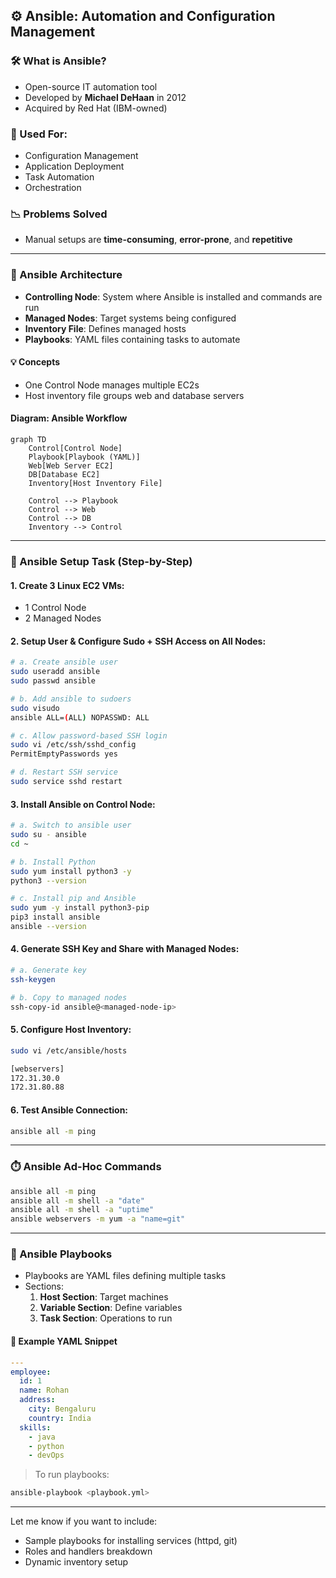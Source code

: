 ## ⚙️ Ansible: Automation and Configuration Management

### 🛠️ What is Ansible?
- Open-source IT automation tool
- Developed by **Michael DeHaan** in 2012
- Acquired by Red Hat (IBM-owned)

### 🔄 Used For:
- Configuration Management
- Application Deployment
- Task Automation
- Orchestration

### 📉 Problems Solved
- Manual setups are **time-consuming**, **error-prone**, and **repetitive**

---

### 🧱 Ansible Architecture
- **Controlling Node**: System where Ansible is installed and commands are run
- **Managed Nodes**: Target systems being configured
- **Inventory File**: Defines managed hosts
- **Playbooks**: YAML files containing tasks to automate

#### 💡 Concepts
- One Control Node manages multiple EC2s
- Host inventory file groups web and database servers

#### Diagram: Ansible Workflow
```mermaid
graph TD
    Control[Control Node]
    Playbook[Playbook (YAML)]
    Web[Web Server EC2]
    DB[Database EC2]
    Inventory[Host Inventory File]

    Control --> Playbook
    Control --> Web
    Control --> DB
    Inventory --> Control
```

---

### 🧪 Ansible Setup Task (Step-by-Step)

#### 1. Create 3 Linux EC2 VMs:
- 1 Control Node
- 2 Managed Nodes

#### 2. Setup User & Configure Sudo + SSH Access on All Nodes:
```bash
# a. Create ansible user
sudo useradd ansible
sudo passwd ansible

# b. Add ansible to sudoers
sudo visudo
ansible ALL=(ALL) NOPASSWD: ALL

# c. Allow password-based SSH login
sudo vi /etc/ssh/sshd_config
PermitEmptyPasswords yes

# d. Restart SSH service
sudo service sshd restart
```

#### 3. Install Ansible on Control Node:
```bash
# a. Switch to ansible user
sudo su - ansible
cd ~

# b. Install Python
sudo yum install python3 -y
python3 --version

# c. Install pip and Ansible
sudo yum -y install python3-pip
pip3 install ansible
ansible --version
```

#### 4. Generate SSH Key and Share with Managed Nodes:
```bash
# a. Generate key
ssh-keygen

# b. Copy to managed nodes
ssh-copy-id ansible@<managed-node-ip>
```

#### 5. Configure Host Inventory:
```bash
sudo vi /etc/ansible/hosts

[webservers]
172.31.30.0
172.31.80.88
```

#### 6. Test Ansible Connection:
```bash
ansible all -m ping
```

---

### ⏱️ Ansible Ad-Hoc Commands
```bash
ansible all -m ping
ansible all -m shell -a "date"
ansible all -m shell -a "uptime"
ansible webservers -m yum -a "name=git"
```

---

### 📘 Ansible Playbooks
- Playbooks are YAML files defining multiple tasks
- Sections:
  1. **Host Section**: Target machines
  2. **Variable Section**: Define variables
  3. **Task Section**: Operations to run

#### 📝 Example YAML Snippet
```yaml
---
employee:
  id: 1
  name: Rohan
  address:
    city: Bengaluru
    country: India
  skills:
    - java
    - python
    - devOps
```

> To run playbooks:
```bash
ansible-playbook <playbook.yml>
```

---

Let me know if you want to include:
- Sample playbooks for installing services (httpd, git)
- Roles and handlers breakdown
- Dynamic inventory setup

